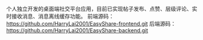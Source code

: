 个人独立开发的桌面端社交平台应用，目前已实现帖子发布、点赞、层级评论、实时接收消息、消息离线缓存功能。
前端源码：https://github.com/HarryLai2001/EasyShare-frontend.git
后端源码：https://github.com/HarryLai2001/EasyShare-backend.git
